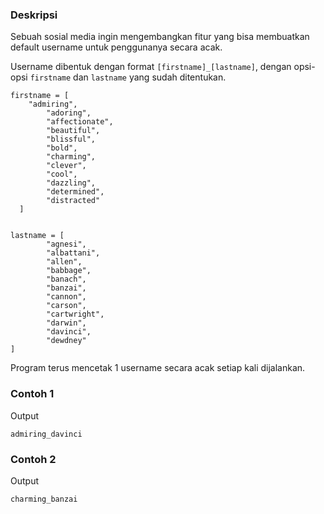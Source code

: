 ### Deskripsi
Sebuah sosial media ingin mengembangkan fitur yang bisa membuatkan default username untuk penggunanya secara acak.

Username dibentuk dengan format `[firstname]_[lastname]`, dengan opsi-opsi `firstname` dan `lastname` yang sudah ditentukan.

```
firstname = [
  	"admiring",
		"adoring",
		"affectionate",
		"beautiful",
		"blissful",
		"bold",
		"charming",
		"clever",
		"cool",
		"dazzling",
		"determined",
		"distracted"
  ]


lastname = [
		"agnesi",
		"albattani",
		"allen",
		"babbage",
		"banach",
		"banzai",
		"cannon",
		"carson",
		"cartwright",
		"darwin",
		"davinci",
		"dewdney"
]
```

Program terus mencetak 1 username secara acak setiap  kali dijalankan.


### Contoh 1
Output
```
admiring_davinci
```

### Contoh 2
Output
```
charming_banzai
```
